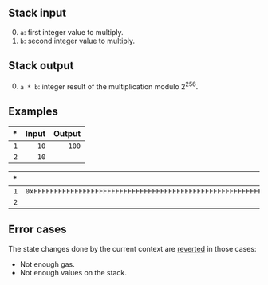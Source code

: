 ## Stack input

0. `a`: first integer value to multiply.
1. `b`: second integer value to multiply.

## Stack output

0. `a * b`: integer result of the multiplication modulo 2<sup>256</sup>.

## Examples

| * | Input | Output |
|--:|------:|-------:|
| `1` | `10` | `100` |
| `2` | `10` | |

| * | Input | Output |
|--:|------:|-------:|
| `1` | `0xFFFFFFFFFFFFFFFFFFFFFFFFFFFFFFFFFFFFFFFFFFFFFFFFFFFFFFFFFFFFFFFF` | `0xFFFFFFFFFFFFFFFFFFFFFFFFFFFFFFFFFFFFFFFFFFFFFFFFFFFFFFFFFFFFFFFE` |
| `2` | `2` | |

## Error cases

The state changes done by the current context are [reverted](#FD) in those cases:
- Not enough gas.
- Not enough values on the stack.
